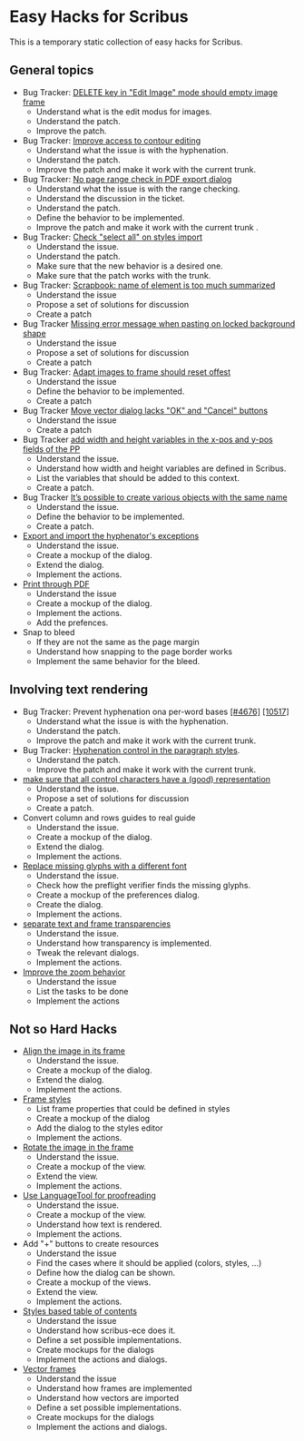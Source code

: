 # Easy Hacks for Scribus

This is a temporary static collection of easy hacks for Scribus.

## General topics

- Bug Tracker: [DELETE key in "Edit Image" mode should empty image frame](http://bugs.scribus.net/view.php?id=11526)
  - Understand what is the edit modus for images.
  - Understand the patch.
  - Improve the patch.
- Bug Tracker: [Improve access to contour editing](http://bugs.scribus.net/view.php?id=10409)
  - Understand what the issue is with the hyphenation.
  - Understand the patch.
  - Improve the patch and make it work with the current trunk.
- Bug Tracker: [No page range check in PDF export dialog](http://bugs.scribus.net/view.php?id=11818)
  - Understand what the issue is with the range checking.
  - Understand the discussion in the ticket.
  - Understand the patch.
  - Define the behavior to be implemented.
  - Improve the patch and make it work with the current trunk .
- Bug Tracker: [Check "select all" on styles import](http://bugs.scribus.net/view.php?id=10455)
  - Understand the issue.
  - Understand the patch.
  - Make sure that the new behavior is a desired one.
  - Make sure that the patch works with the trunk.
- Bug Tracker: [Scrapbook: name of element is too much summarized](http://bugs.scribus.net/view.php?id=11624)
  - Understand the issue
  - Propose a set of solutions for discussion
  - Create a patch
- Bug Tracker [Missing error message when pasting on locked background shape](http://bugs.scribus.net/view.php?id=9588)
  - Understand the issue
  - Propose a set of solutions for discussion
  - Create a patch
- Bug Tracker: [ Adapt images to frame should reset offest](http://bugs.scribus.net/view.php?id=12980)
  - Understand the issue
  - Define the behavior to be implemented.
  - Create a patch
- Bug Tracker [Move vector dialog lacks "OK" and "Cancel" buttons](http://bugs.scribus.net/view.php?id=12761)
  - Understand the issue
  - Create a patch
- Bug Tracker [add width and height variables in the x-pos and y-pos fields of the PP](http://bugs.scribus.net/view.php?id=12683)
  - Understand the issue.
  - Understand how width and height variables are defined in Scribus.
  - List the variables that should be added to this context.
  - Create a patch.
- Bug Tracker [It’s possible to create various objects with the same name](http://bugs.scribus.net/view.php?id=11926)
  - Understand the issue.
  - Define the behavior to be implemented.
  - Create a patch.
- [Export and import the hyphenator's exceptions](https://github.com/aoloe/scribus-project/blob/master/hyphenator-export-exceptions/hyphenator-export-exceptions.md)
  - Understand the issue.
  - Create a mockup of the dialog.
  - Extend the dialog.
  - Implement the actions.
- [Print through PDF](https://github.com/aoloe/scribus-project/blob/master/print-through-pdf/print-through-pdf.md)
  - Understand the issue
  - Create a mockup of the dialog.
  - Implement the actions.
  - Add the prefences.
- Snap to bleed
  - If they are not the same as the page margin
  - Understand how snapping to the page border works
  - Implement the same behavior for the bleed.


## Involving text rendering

- Bug Tracker: Prevent hyphenation ona per-word bases [[#4676]]() [[10517]](http://bugs.scribus.net/view.php?id=10517)
  - Understand what the issue is with the hyphenation.
  - Understand the patch.
  - Improve the patch and make it work with the current trunk.
- Bug Tracker: [Hyphenation control in the paragraph styles](http://bugs.scribus.net/view.php?id=11370).
  - Understand the patch.
  - Improve the patch and make it work with the current trunk.
- [make sure that all control characters have a (good) representation](https://github.com/aoloe/scribus-project/blob/master/control-characters/control-characters.md)
  - Understand the issue.
  - Propose a set of solutions for discussion
  - Create a patch.
- Convert column and rows guides to real guide
  - Understand the issue.
  - Create a mockup of the dialog.
  - Extend the dialog.
  - Implement the actions.
- [Replace missing glyphs with a different font](https://github.com/aoloe/scribus-project/blob/master/replace-missing-glyphs/replace-missing-glyphs.md)
  - Understand the issue.
  - Check how the preflight verifier finds the missing glyphs.
  - Create a mockup of the preferences dialog.
  - Create the dialog.
  - Implement the actions.
- [separate text and frame transparencies](https://github.com/aoloe/scribus-project/blob/master/text-transparency/text-transparency.md)
  - Understand the issue.
  - Understand how transparency is implemented.
  - Tweak the relevant dialogs.
  - Implement the actions.
- [Improve the zoom behavior](https://github.com/aoloe/scribus-project/blob/master/zoom/zoom.md)
  - Understand the issue
  - List the tasks to be done
  - Implement the actions

## Not so Hard Hacks

- [Align the image in its frame](https://github.com/aoloe/scribus-project/blob/master/align-image-in-frame/align-image-in-frame.md)
  - Understand the issue.
  - Create a mockup of the dialog.
  - Extend the dialog.
  - Implement the actions.
- [Frame styles](https://github.com/aoloe/scribus-project/blob/master/frame-styles/frame-styles.md)
  - List frame properties that could be defined in styles
  - Create a mockup of the dialog
  - Add the dialog to the styles editor
  - Implement the actions.
- [Rotate the image in the frame](https://github.com/aoloe/scribus-project/blob/master/image-rotation/image-rotation.md)
  - Understand the issue.
  - Create a mockup of the view.
  - Extend the view.
  - Implement the actions.
- [Use LanguageTool for proofreading](https://github.com/aoloe/scribus-project/blob/master/language-tool/language-tool.md)
  - Understand the issue.
  - Create a mockup of the view.
  - Understand how text is rendered.
  - Implement the actions.
- Add "+" buttons to create resources
  - Understand the issue
  - Find the cases where it should be applied (colors, styles, ...)
  - Define how the dialog can be shown.
  - Create a mockup of the views.
  - Extend the view.
  - Implement the actions.
- [Styles based table of contents](https://github.com/aoloe/scribus-project/blob/master/table-of-contents/table-of-contents.md)
  - Understand the issue
  - Understand how scribus-ece does it.
  - Define a set possible implementations.
  - Create mockups for the dialogs
  - Implement the actions and dialogs.
- [Vector frames](https://github.com/aoloe/scribus-project/blob/master/vector-frames/vector-frames.md)
  - Understand the issue
  - Understand how frames are implemented
  - Understand how vectors are imported
  - Define a set possible implementations.
  - Create mockups for the dialogs
  - Implement the actions and dialogs.
